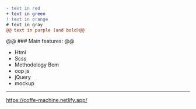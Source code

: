 ```diff
- text in red
+ text in green
! text in orange
# text in gray
@@ text in purple (and bold)@@
```
@@ ### Main features: @@
 - Html
 - Scss
 - Methodology Bem
 - oop js
 - jQuery
 - mockup
 


---

https://coffe-machine.netlify.app/
